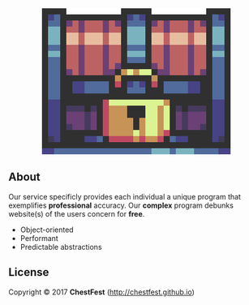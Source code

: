 <html><a href="https://chestfest.github.io/" target="_blank"><div align="center"><img src="/Display/Images/ChestFest.gif" style="w3-image" id="img" alt="Chest"></div></a></html>

## About
Our service specificly provides each individual a unique program that exemplifies **professional** accuracy. Our **complex** program debunks website(s) of the users concern for **free**.

- Object-oriented
- Performant
- Predictable abstractions

## License
Copyright © 2017 **ChestFest** (http://chestfest.github.io)
